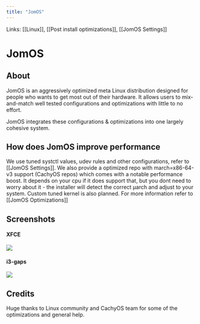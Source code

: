 ```yaml
---
title: "JomOS"
---
```


Links: [[Linux]], [[Post install optimizations]], [[JomOS Settings]]

# JomOS

## About

JomOS is an aggressively optimized meta Linux distribution designed for people who wants to get most out of their hardware. It allows users to mix-and-match well tested configurations and optimizations with little to no effort.

JomOS integrates these configurations & optimizations into one largely cohesive system.

## How does JomOS improve performance

We use tuned systctl values, udev rules and other configurations, refer to [[JomOS Settings]].  We also provide a optimized repo with march=x86-64-v3 support (CachyOS repos) which comes with a notable performance boost. It depends on your cpu if it does support that, but you dont need to worry about it - the installer will detect the correct µarch and adjust to your system. Custom tuned kernel is also planned.
For more information refer to [[JomOS Optimizations]]
## Screenshots

#### XFCE

![](/assets/img/distro.png)

#### i3-gaps

![](/assets/img/newwp.png)

## Credits

Huge thanks to Linux community and CachyOS team for some of the optimizations and general help.
